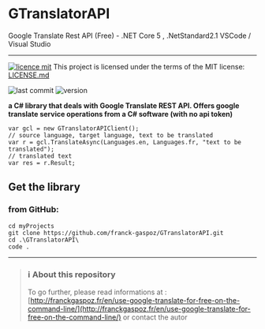 # GTranslatorAPI
Google Translate Rest API (Free) - .NET Core 5 , .NetStandard2.1
VSCode / Visual Studio
<hr>

[![licence mit](https://img.shields.io/badge/licence-MIT-blue.svg)](license.md) This project is licensed under the terms of the MIT license: [LICENSE.md](LICENSE.md)  

![last commit](https://img.shields.io/github/last-commit/franck-gaspoz/GTranslatorAPI?style=plastic)
![version](https://img.shields.io/github/v/tag/franck-gaspoz/GTranslatorAPI?style=plastic)

**a C# library that deals with Google Translate REST API. Offers google translate service operations from a C# software (with no api token)**

```CSharp
var gcl = new GTranslatorAPIClient();
// source language, target language, text to be translated
var r = gcl.TranslateAsync(Languages.en, Languages.fr, "text to be translated");
// translated text
var res = r.Result; 
```

## Get the library
### from GitHub:
```Dos
cd myProjects
git clone https://github.com/franck-gaspoz/GTranslatorAPI.git
cd .\GTranslatorAPI\
code .
```

<hr>

> ### :information_source: About this repository
> To go further, please read informations at : [http://franckgaspoz.fr/en/use-google-translate-for-free-on-the-command-line/](http://franckgaspoz.fr/en/use-google-translate-for-free-on-the-command-line/) or contact the autor
